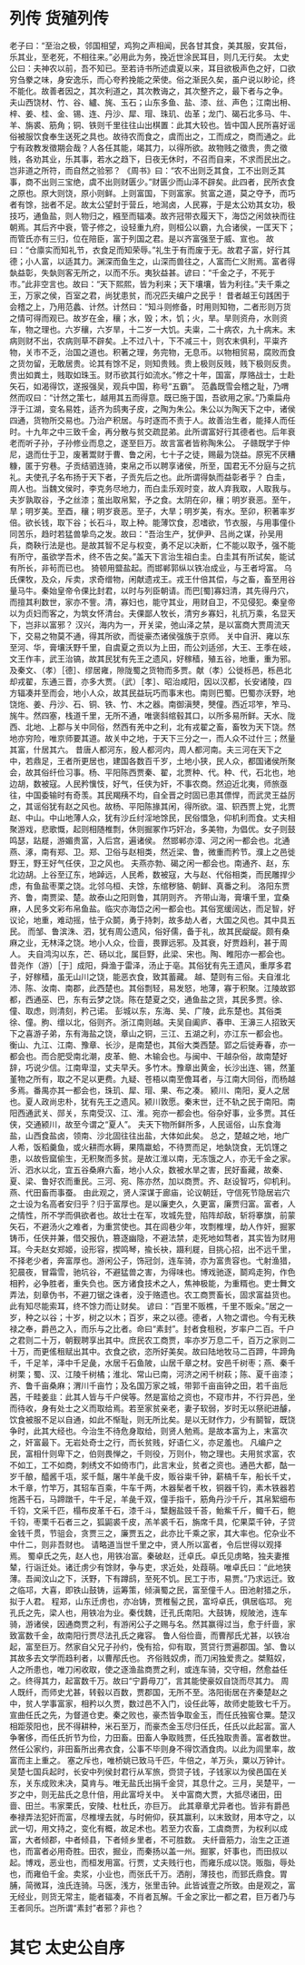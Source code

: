 # 列传 货殖列传
老子曰：“至治之极，邻国相望，鸡狗之声相闻，民各甘其食，美其服，安其俗，乐其业，至老死，不相往来。”必用此为务，挽近世涂民耳目，则几无行矣。
太史公曰：夫神农以前，吾不知已。至若诗书所述虞夏以来，耳目欲极声色之好，口欲穷刍豢之味，身安逸乐，而心夸矜挽能之荣使。俗之渐民久矣，虽户说以眇论，终不能化。故善者因之，其次利道之，其次教诲之，其次整齐之，最下者与之争。
夫山西饶材、竹、谷、纑、旄、玉石；山东多鱼、盐、漆、丝、声色；江南出枏、梓、姜、桂、金、锡、连、丹沙、犀、瑁、珠玑、齿革；龙门、碣石北多马、牛、羊、旃裘、筋角；铜、铁则千里往往山出棋置：此其大较也。皆中国人民所喜好谣俗被服饮食奉生送死之具也。故待农而食之，虞而出之，工而成之，商而通之。此宁有政教发徵期会哉？人各任其能，竭其力，以得所欲。故物贱之徵贵，贵之徵贱，各劝其业，乐其事，若水之趋下，日夜无休时，不召而自来，不求而民出之。岂非道之所符，而自然之验邪？
《周书》曰：“农不出则乏其食，工不出则乏其事，商不出则三宝绝，虞不出则财匮少。”财匮少而山泽不辟矣。此四者，民所衣食之原也。原大则饶，原小则鲜。上则富国，下则富家。贫富之道，莫之夺予，而巧者有馀，拙者不足。故太公望封于营丘，地澙卤，人民寡，于是太公劝其女功，极技巧，通鱼盐，则人物归之，繦至而辐凑。故齐冠带衣履天下，海岱之闲敛袂而往朝焉。其后齐中衰，管子修之，设轻重九府，则桓公以霸，九合诸侯，一匡天下；而管氏亦有三归，位在陪臣，富于列国之君。是以齐富强至于威、宣也。
故曰：“仓廪实而知礼节，衣食足而知荣辱。”礼生于有而废于无。故君子富，好行其德；小人富，以适其力。渊深而鱼生之，山深而兽往之，人富而仁义附焉。富者得埶益彰，失埶则客无所之，以而不乐。夷狄益甚。谚曰：“千金之子，不死于市。”此非空言也。故曰：“天下熙熙，皆为利来；天下壤壤，皆为利往。”夫千乘之王，万家之侯，百室之君，尚犹患贫，而况匹夫编户之民乎！
昔者越王句践困于会稽之上，乃用范蠡、计然。计然曰：“知斗则修备，时用则知物，二者形则万货之情可得而观已。故岁在金，穰；水，毁；木，饥；火，旱。旱则资舟，水则资车，物之理也。六岁穰，六岁旱，十二岁一大饥。夫粜，二十病农，九十病末。末病则财不出，农病则草不辟矣。上不过八十，下不减三十，则农末俱利，平粜齐物，关市不乏，治国之道也。积著之理，务完物，无息币。以物相贸易，腐败而食之货勿留，无敢居贵。论其有馀不足，则知贵贱。贵上极则反贱，贱下极则反贵。贵出如粪土，贱取如珠玉。财币欲其行如流水。”修之十年，国富，厚赂战士，士赴矢石，如渴得饮，遂报强吴，观兵中国，称号“五霸”。
范蠡既雪会稽之耻，乃喟然而叹曰：“计然之策七，越用其五而得意。既已施于国，吾欲用之家。”乃乘扁舟浮于江湖，变名易姓，适齐为鸱夷子皮，之陶为朱公。朱公以为陶天下之中，诸侯四通，货物所交易也。乃治产积居。与时逐而不责于人。故善治生者，能择人而任时。十九年之中三致千金，再分散与贫交疏昆弟。此所谓富好行其德者也。后年衰老而听子孙，子孙修业而息之，遂至巨万。故言富者皆称陶朱公。
子赣既学于仲尼，退而仕于卫，废著鬻财于曹、鲁之闲，七十子之徒，赐最为饶益。原宪不厌糟糠，匿于穷巷。子贡结驷连骑，束帛之币以聘享诸侯，所至，国君无不分庭与之抗礼。夫使孔子名布扬于天下者，子贡先后之也。此所谓得埶而益彰者乎？
白圭，周人也。当魏文侯时，李克务尽地力，而白圭乐观时变，故人弃我取，人取我与。夫岁孰取谷，予之丝漆；茧出取帛絮，予之食。太阴在卯，穰；明岁衰恶。至午，旱；明岁美。至酉，穰；明岁衰恶。至子，大旱；明岁美，有水。至卯，积著率岁倍。欲长钱，取下谷；长石斗，取上种。能薄饮食，忍嗜欲，节衣服，与用事僮仆同苦乐，趋时若猛兽挚鸟之发。故曰：“吾治生产，犹伊尹、吕尚之谋，孙吴用兵，商鞅行法是也。是故其智不足与权变，勇不足以决断，仁不能以取予，强不能有所守，虽欲学吾术，终不告之矣。”盖天下言治生祖白圭。白圭其有所试矣，能试有所长，非茍而已也。
猗顿用盬盐起。而邯郸郭纵以铁冶成业，与王者埒富。
乌氏倮牧，及众，斥卖，求奇缯物，闲献遗戎王。戎王什倍其偿，与之畜，畜至用谷量马牛。秦始皇帝令倮比封君，以时与列臣朝请。而巴[蜀]寡妇清，其先得丹穴，而擅其利数世，家亦不訾。清，寡妇也，能守其业，用财自卫，不见侵犯。秦皇帝以为贞妇而客之，为筑女怀清台。夫倮鄙人牧长，清穷乡寡妇，礼抗万乘，名显天下，岂非以富邪？
汉兴，海内为一，开关梁，弛山泽之禁，是以富商大贾周流天下，交易之物莫不通，得其所欲，而徙豪杰诸侯强族于京师。
关中自汧、雍以东至河、华，膏壤沃野千里，自虞夏之贡以为上田，而公刘适邠，大王、王季在岐，文王作丰，武王治镐，故其民犹有先王之遗风，好稼穑，殖五谷，地重，重为邪。及秦文、（孝）［德］、缪居雍，隙陇蜀之货物而多贾。献（孝）公徙栎邑，栎邑北却戎翟，东通三晋，亦多大贾。（武）［孝］、昭治咸阳，因以汉都，长安诸陵，四方辐凑并至而会，地小人众，故其民益玩巧而事末也。南则巴蜀。巴蜀亦沃野，地饶炧、姜、丹沙、石、铜、铁、竹、木之器。南御滇僰，僰僮。西近邛笮，笮马、旄牛。然四塞，栈道千里，无所不通，唯褒斜绾毂其口，以所多易所鲜。天水、陇西、北地、上郡与关中同俗，然西有羌中之利，北有戎翟之畜，畜牧为天下饶。然地亦穷险，唯京师要其道。故关中之地，于天下三分之一，而人众不过什三；然量其富，什居其六。
昔唐人都河东，殷人都河内，周人都河南。夫三河在天下之中，若鼎足，王者所更居也，建国各数百千岁，土地小狭，民人众，都国诸侯所聚会，故其俗纤俭习事。杨、平阳陈西贾秦、翟，北贾种、代。种、代，石北也，地边胡，数被寇。人民矜懻忮，好气，任侠为奸，不事农商。然迫近北夷，师旅亟往，中国委输时有奇羡。其民羯羠不均，自全晋之时固已患其僄悍，而武灵王益厉之，其谣俗犹有赵之风也。故杨、平阳陈掾其闲，得所欲。温、轵西贾上党，北贾赵、中山。中山地薄人众，犹有沙丘纣淫地馀民，民俗懁急，仰机利而食。丈夫相聚游戏，悲歌慨，起则相随椎剽，休则掘冢作巧奸冶，多美物，为倡优。女子则鼓鸣瑟，跕屣，游媚贵富，入后宫，遍诸侯。
然邯郸亦漳、河之闲一都会也。北通燕、涿，南有郑、卫。郑、卫俗与赵相类，然近梁、鲁，微重而矜节。濮上之邑徙野王，野王好气任侠，卫之风也。
夫燕亦勃、碣之闲一都会也。南通齐、赵，东北边胡。上谷至辽东，地踔远，人民希，数被寇，大与赵、代俗相类，而民雕捍少虑，有鱼盐枣栗之饶。北邻乌桓、夫馀，东绾秽貉、朝鲜、真番之利。
洛阳东贾齐、鲁，南贾梁、楚。故泰山之阳则鲁，其阴则齐。
齐带山海，膏壤千里，宜桑麻，人民多文彩布帛鱼盐。临灾亦海岱之闲一都会也。其俗宽缓阔达，而足智，好议论，地重，难动摇，怯于众鬬，勇于持刺，故多劫人者，大国之风也。其中具五民。
而邹、鲁滨洙、泗，犹有周公遗风，俗好儒，备于礼，故其民龊龊。颇有桑麻之业，无林泽之饶。地小人众，俭啬，畏罪远邪。及其衰，好贾趋利，甚于周人。
夫自鸿沟以东，芒、砀以北，属巨野，此梁、宋也。陶、睢阳亦一都会也。昔尧作（游）［于］成阳，舜渔于雷泽，汤止于亳。其俗犹有先王遗风，重厚多君子，好稼穑，虽无山川之饶，能恶衣食，致其蓄藏。
越、楚则有三俗。夫自淮北沛、陈、汝南、南郡，此西楚也。其俗剽轻，易发怒，地薄，寡于积聚。江陵故郢都，西通巫、巴，东有云梦之饶。陈在楚夏之交，通鱼盐之货，其民多贾。徐、僮、取虑，则清刻，矜己诺。
彭城以东，东海、吴、广陵，此东楚也。其俗类徐、僮。朐、缯以北，俗则齐。浙江南则越。夫吴自阖庐、春申、王濞三人招致天下之喜游子弟，东有海盐之饶，章山之铜，三江、五湖之利，亦江东一都会也。
衡山、九江、江南、豫章、长沙，是南楚也，其俗大类西楚。郢之后徙寿春，亦一都会也。而合肥受南北潮，皮革、鲍、木输会也。与闽中、干越杂俗，故南楚好辞，巧说少信。江南卑湿，丈夫早夭。多竹木。豫章出黄金，长沙出连、锡，然堇堇物之所有，取之不足以更费。九疑、苍梧以南至儋耳者，与江南大同俗，而杨越多焉。番禺亦其一都会也，珠玑、犀、瑁、果、布之凑。
颍川、南阳，夏人之居也。夏人政尚忠朴，犹有先王之遗风。颍川敦愿。秦末世，迁不轨之民于南阳。南阳西通武关、郧关，东南受汉、江、淮。宛亦一都会也。俗杂好事，业多贾。其任侠，交通颍川，故至今谓之“夏人”。
夫天下物所鲜所多，人民谣俗，山东食海盐，山西食盐卤，领南、沙北固往往出盐，大体如此矣。
总之，楚越之地，地广人希，饭稻羹鱼，或火耕而水耨，果隋蠃蛤，不待贾而足，地埶饶食，无饥馑之患，以故呰窳偷生，无积聚而多贫。是故江淮以南，无冻饿之人，亦无千金之家。沂、泗水以北，宜五谷桑麻六畜，地小人众，数被水旱之害，民好畜藏，故秦、夏、梁、鲁好农而重民。三河、宛、陈亦然，加以商贾。齐、赵设智巧，仰机利。燕、代田畜而事蚕。
由此观之，贤人深谋于廊庙，论议朝廷，守信死节隐居岩穴之士设为名高者安归乎？归于富厚也。是以廉吏久，久更富，廉贾归富。富者，人之情性，所不学而俱欲者也。故壮士在军，攻城先登，陷阵却敌，斩将搴旗，前蒙矢石，不避汤火之难者，为重赏使也。其在闾巷少年，攻剽椎埋，劫人作奸，掘冢铸币，任侠并兼，借交报仇，篡逐幽隐，不避法禁，走死地如骛者，其实皆为财用耳。今夫赵女郑姬，设形容，揳鸣琴，揄长袂，蹑利屣，目挑心招，出不远千里，不择老少者，奔富厚也。游闲公子，饰冠剑，连车骑，亦为富贵容也。弋射渔猎，犯晨夜，冒霜雪，驰坑谷，不避猛兽之害，为得味也。博戏驰逐，鬬鸡走狗，作色相矜，必争胜者，重失负也。医方诸食技术之人，焦神极能，为重糈也。吏士舞文弄法，刻章伪书，不避刀锯之诛者，没于赂遗也。农工商贾畜长，固求富益货也。此有知尽能索耳，终不馀力而让财矣。
谚曰：“百里不贩樵，千里不贩籴。”居之一岁，种之以谷；十岁，树之以木；百岁，来之以德。德者，人物之谓也。今有无秩禄之奉，爵邑之入，而乐与之比者。命曰“素封”。封者食租税，岁率户二百。千户之君则二十万，朝觐聘享出其中。庶民农工商贾，率亦岁万息二千，百万之家则二十万，而更傜租赋出其中。衣食之欲，恣所好美矣。故曰陆地牧马二百蹄，牛蹄角千，千足羊，泽中千足彘，水居千石鱼陂，山居千章之材。安邑千树枣；燕、秦千树栗；蜀、汉、江陵千树橘；淮北、常山已南，河济之闲千树萩；陈、夏千亩漆；齐、鲁千亩桑麻；渭川千亩竹；及名国万家之城，带郭千亩亩钟之田，若千亩卮茜，千畦姜韭：此其人皆与千户侯等。然是富给之资也，不窥市井，不行异邑，坐而待收，身有处士之义而取给焉。若至家贫亲老，妻子软弱，岁时无以祭祀进醵，饮食被服不足以自通，如此不惭耻，则无所比矣。是以无财作力，少有鬬智，既饶争时，此其大经也。今治生不待危身取给，则贤人勉焉。是故本富为上，末富次之，奸富最下。无岩处奇士之行，而长贫贱，好语仁义，亦足羞也。
凡编户之民，富相什则卑下之，伯则畏惮之，千则役，万则仆，物之理也。夫用贫求富，农不如工，工不如商，刺绣文不如倚市门，此言末业，贫者之资也。通邑大都，酤一岁千酿，醯酱千瓨，浆千甔，屠牛羊彘千皮，贩谷粜千钟，薪槁千车，船长千丈，木千章，竹竿万，其轺车百乘，牛车千两，木器髤者千枚，铜器千钧，素木铁器若炧茜千石，马蹄蹾千，牛千足，羊彘千双，僮手指千，筋角丹沙千斤，其帛絮细布千钧，文采千匹，榻布皮革千石，漆千斗，糱麹盐豉千荅，鲐鮆千斤，鲰千石，鲍千钧，枣栗千石者三之，狐鼦裘千皮，羔羊裘千石，旃席千具，佗果菜千钟，子贷金钱千贯，节驵会，贪贾三之，廉贾五之，此亦比千乘之家，其大率也。佗杂业不中什二，则非吾财也。
请略道当世千里之中，贤人所以富者，令后世得以观择焉。
蜀卓氏之先，赵人也，用铁冶富。秦破赵，迁卓氏。卓氏见虏略，独夫妻推辇，行诣迁处。诸迁虏少有馀财，争与吏，求近处，处葭萌。唯卓氏曰：“此地狭薄。吾闻汶山之下，沃野，下有蹲鸱，至死不饥。民工于市，易贾。”乃求远迁。致之临邛，大喜，即铁山鼓铸，运筹策，倾滇蜀之民，富至僮千人。田池射猎之乐，拟于人君。
程郑，山东迁虏也，亦冶铸，贾椎髻之民，富埒卓氏，俱居临邛。
宛孔氏之先，梁人也，用铁冶为业。秦伐魏，迁孔氏南阳。大鼓铸，规陂池，连车骑，游诸侯，因通商贾之利，有游闲公子之赐与名。然其赢得过当，愈于纤啬，家致富数千金，故南阳行贾尽法孔氏之雍容。
鲁人俗俭啬，而曹邴氏尤甚，以铁冶起，富至巨万。然家自父兄子孙约，俛有拾，仰有取，贳贷行贾遍郡国。邹、鲁以其故多去文学而趋利者，以曹邴氏也。
齐俗贱奴虏，而刀闲独爱贵之。桀黠奴，人之所患也，唯刀闲收取，使之逐渔盐商贾之利，或连车骑，交守相，然愈益任之。终得其力，起富数千万。故曰“宁爵毋刀”，言其能使豪奴自饶而尽其力。
周人既纤，而师史尤甚，转毂以百数，贾郡国，无所不至。洛阳街居在齐秦楚赵之中，贫人学事富家，相矜以久贾，数过邑不入门，设任此等，故师史能致七千万。
宣曲任氏之先，为督道仓吏。秦之败也，豪杰皆争取金玉，而任氏独窖仓粟。楚汉相距荥阳也，民不得耕种，米石至万，而豪杰金玉尽归任氏，任氏以此起富。富人争奢侈，而任氏折节为俭，力田畜。田畜人争取贱贾，任氏独取贵善。富者数世。然任公家约，非田畜所出弗衣食，公事不毕则身不得饮酒食肉。以此为闾里率，故富而主上重之。
塞之斥也，唯桥姚已致马千匹，牛倍之，羊万头，粟以万钟计。吴楚七国兵起时，长安中列侯封君行从军旅，赍贷子钱，子钱家以为侯邑国在关东，关东成败未决，莫肯与。唯无盐氏出捐千金贷，其息什之。三月，吴楚平，一岁之中，则无盐氏之息什倍，用此富埒关中。
关中富商大贾，大抵尽诸田，田啬、田兰。韦家栗氏，安陵、杜杜氏，亦巨万。
此其章章尤异者也。皆非有爵邑奉禄弄法犯奸而富，尽椎埋去就，与时俯仰，获其赢利，以末致财，用本守之，以武一切，用文持之，变化有概，故足术也。若至力农畜，工虞商贾，为权利以成富，大者倾郡，中者倾县，下者倾乡里者，不可胜数。
夫纤啬筋力，治生之正道也，而富者必用奇胜。田农，掘业，而秦扬以盖一州。掘冢，奸事也，而田叔以起。博戏，恶业也，而桓发用富。行贾，丈夫贱行也，而雍乐成以饶。贩脂，辱处也，而雍伯千金。卖浆，小业也，而张氏千万。洒削，薄技也，而郅氏鼎食。胃脯，简微耳，浊氏连骑。马医，浅方，张里击钟。此皆诚壹之所致。由是观之，富无经业，则货无常主，能者辐凑，不肖者瓦解。千金之家比一都之君，巨万者乃与王者同乐。岂所谓“素封”者邪？非也？
# 其它 太史公自序
